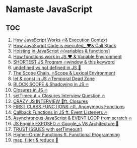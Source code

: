 # Namaste JavaScript

## TOC

1. [How JavaScript Works 🔥& Execution Context](./1.%20How%20JS%20Works/notes.md)
2. [How JavaScript Code is executed\_ ❤️& Call Stack](./2.%20How%20JavaScript%20Code%20is%20executed_%20%E2%9D%A4%EF%B8%8F%26%20Call%20Stack%20/notes.md)
3. [Hoisting in JavaScript 🔥(variables & functions)](<./3.%20Hoisting%20in%20JavaScript%20%F0%9F%94%A5(variables%20%26%20functions)/notes.md>)
4. [How functions work in JS ❤️ & Variable Environment](./4.%20How%20functions%20work%20in%20JS%20%E2%9D%A4%EF%B8%8F%20%26%20Variable%20Environment/notes.md)
5. [SHORTEST JS Program 🔥window & this keyword](./5.%20SHORTEST%20JS%20Program%20%F0%9F%94%A5window%20%26%20this%20keyword%20/notes.md)
6. [undefined vs not defined in JS 🤔](./6.%20undefined%20vs%20not%20defined%20in%20JS%20%F0%9F%A4%94/notes.md)
7. [The Scope Chain, 🔥Scope & Lexical Environment](./7.%20The%20Scope%20Chain%2C%20%F0%9F%94%A5Scope%20%26%20Lexical%20Environment/notes.md)
8. [let & const in JS 🔥Temporal Dead Zone](./8.%20let%20%26%20const%20in%20JS%20%F0%9F%94%A5Temporal%20Dead%20Zone/notes.md)
9. [BLOCK SCOPE & Shadowing in JS 🔥](./9.%20BLOCK%20SCOPE%20%26%20Shadowing%20in%20JS%20%F0%9F%94%A5/notes.md)
10. [Closures in JS 🔥](./10.%20Closures%20in%20JS%20%F0%9F%94%A5/notes.md)
11. [setTimeout + Closures Interview Question 🔥](./11.%20setTimeout%20%2B%20Closures%20Interview%20Question%20%F0%9F%94%A5/notes.md)
12. [CRAZY JS INTERVIEW 🤯ft. Closures](./12.%20CRAZY%20JS%20INTERVIEW%20%F0%9F%A4%AFft.%20Closures/notes.md)
13. [FIRST CLASS FUNCTIONS 🔥ft. Anonymous Functions](./13.%20FIRST%20CLASS%20FUNCTIONS%20%F0%9F%94%A5ft.%20Anonymous%20Functions/notes.md)
14. [Callback Functions in JS ft. Event Listeners 🔥](./14.%20Callback%20Functions%20in%20JS%20ft.%20Event%20Listeners%20%F0%9F%94%A5/notes.md)
15. [Asynchronous JavaScript & EVENT LOOP from scratch 🔥](./15.%20Asynchronous%20JavaScript%20%26%20EVENT%20LOOP%20from%20scratch%20%F0%9F%94%A5/notes.md)
16. [JS Engine EXPOSED 🔥 Google_s V8 Architecture 🚀](./16.%20JS%20Engine%20EXPOSED%20%F0%9F%94%A5%20Google_s%20V8%20Architecture%20%F0%9F%9A%80/notes.md)
17. [TRUST ISSUES with setTimeout()](<./17.%20TRUST%20ISSUES%20with%20setTimeout()/notes.md>)
18. [Higher-Order Functions ft. Functional Programming](./18.%20Higher-Order%20Functions%20ft.%20Functional%20Programming/notes.md)
19. [map, filter & reduce 🙏](./19.%20map%2C%20filter%20%26%20reduce%20%F0%9F%99%8F/notes.md)
